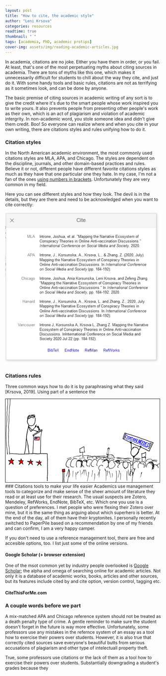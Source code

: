 ```yaml
---
layout: post
title: "How to cite, the academic style"
author: "Leni Krsova"
categories: resources
readtime: true
thumbnail: " "
tags: [academia, PhD, academic protips]
cover-img: assets/img/reading-academic-articles.jpg
---
```

In academia, citations are no joke. Either you have them in order, or you fail. At least, that's  one of the most perpetuating myths about citing sources in academia. There are tons of myths like this one, which makes it unnecessarily difficult for students to chill about the way they cite, and just do it. With some handy tools and basic rules, citations are not as terrifying as it sometimes look, and can be done by anyone.

The basic premise of citing sources in academic writing of any sort is to give the credit where it's due to the smart people whose work inspired you to write yours. It also prevents people from presenting other people's work as their own, which is an act of plagiarism and violation of academic intergrity. In non-academic word, you stole someone idea and didn't give them credit.  Boo! So everyone can realize where and when you cite in your own writing, there are citations styles and rules unifying how to do it.

### Citation styles 
In the North American academic environment, the most commonly used citations styles are MLA, APA, and Chicago. The styles are dependent on the discipline, journals, and other domain-based practices and rules. Believe it or not, different people have different favorite citations styles as much as they have that one particular one they hate. In my case, I'm not a fan of the ones <a href="https://www.bibguru.com/blog/citation-styles-numbers-in-brackets/">using numbers in brackets</a>. Unfortunately they are very common in my field. 

Here you can see different styles and how they look. The devil is in the details, but they are there and need to be acknowledged when you want to cite correctly:
<div style="text-align: center"><img src="/assets/img/citations-styles.PNG"></div>

### Citations rules
Three common ways how to do it is by paraphrasing what they said [Krsova, 2019]. Using part of a sentence the


<img src="/assets/img/citation.png">
### Citations tools to make your life easier
Academics use management tools to categorize and make sense of the sheer amount of literature they read or at least use for their research. The usual suspects are Zotero, Mendeley, RefWorks, EndNote, BibTeX, etc. Which one you use is a question of preferences. I met people who were flexing their Zotero over mine, but it is the same thing as arguing about which superhero is better. At the end of the day, all of them have their kryptonites. I personally recently switched to PaperPile based on a recommendation by one of my friends and can confirm, I am a very happy camper. 

If you don't need to use a reference management tool, there are free and accesible options, too. I list just some of the online versions.

#### Google Scholar (+ browser extension)
One of the msot common yet by industry people overlooked is <a href="https://scholar.google.com/">Google Scholar</a>; the alpha and omega of searching online for academic articles. Not only it is a database of academic works, books, articles and other sources, but its features include cited by and cite option, version control, tagging etc.



#### CiteThisForMe.com

### A couple words before we part
A mix-matched APA and Chicago reference system should not be treated as a death penalty type of crime. A gentle reminder to make sure the student doesn't forget in the future is way more effective. Unfortunately, some professors use any mistakes in the refernce system of an essay as a tool how to exercise their powers over students. However, it is also true that correctly cited sources save everyone's beautiful butts from serious accusations of plagiarism and other type of intelectuall property theft. 

True, some professors use citations or the lack of them as a tool how to exercise their powers over students. Substantially downgrading a student's grades because they 